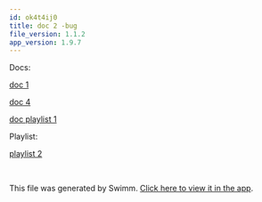 ```yaml
---
id: ok4t4ij0
title: doc 2 -bug
file_version: 1.1.2
app_version: 1.9.7
---
```


Docs:

[doc 1](doc-1.6akjggkn.sw.md)

[doc 4](doc-4.ea4nb0pe.sw.md)

[doc playlist 1](doc-playlist-1.2n3pere9.sw.md)

Playlist:

[ playlist 2](playlist-2.b2uek0h0.pl.sw.md)

<br/>

This file was generated by Swimm. [Click here to view it in the app](http://localhost:5000/repos/Z2l0aHViJTNBJTNBTm9hUmVwbyUzQSUzQU5vYW96ZXI=/docs/ok4t4ij0).
